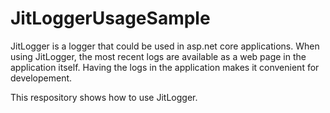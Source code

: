 # JitLoggerUsageSample

JitLogger is a logger that could be used in asp.net core applications. When using JitLogger, the most recent logs are available as a web page in the application itself. Having the logs in the application makes it convenient for developement.

This respository shows how to use JitLogger.
